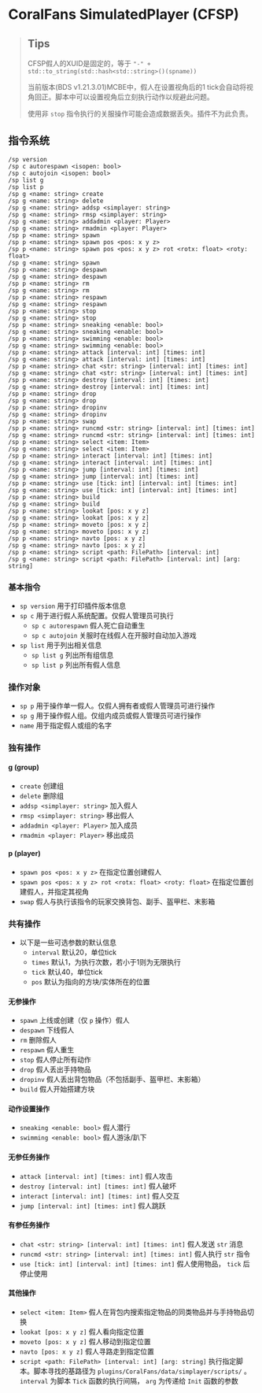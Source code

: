 # CoralFans SimulatedPlayer (CFSP)

> ## Tips
>
> CFSP假人的XUID是固定的，等于 `"-" + std::to_string(std::hash<std::string>()(spname))`
>
> 当前版本(BDS v1.21.3.01)MCBE中，假人在设置视角后的1 tick会自动将视角回正。脚本中可以设置视角后立刻执行动作以规避此问题。
>
> 使用非 `stop` 指令执行的关服操作可能会造成数据丢失。插件不为此负责。

## 指令系统

```text
/sp version
/sp c autorespawn <isopen: bool>
/sp c autojoin <isopen: bool>
/sp list g
/sp list p
/sp g <name: string> create
/sp g <name: string> delete
/sp g <name: string> addsp <simplayer: string>
/sp g <name: string> rmsp <simplayer: string>
/sp g <name: string> addadmin <player: Player>
/sp g <name: string> rmadmin <player: Player>
/sp p <name: string> spawn
/sp p <name: string> spawn pos <pos: x y z>
/sp p <name: string> spawn pos <pos: x y z> rot <rotx: float> <roty: float>
/sp g <name: string> spawn
/sp p <name: string> despawn
/sp g <name: string> despawn
/sp p <name: string> rm
/sp g <name: string> rm
/sp p <name: string> respawn
/sp g <name: string> respawn
/sp p <name: string> stop
/sp g <name: string> stop
/sp p <name: string> sneaking <enable: bool>
/sp g <name: string> sneaking <enable: bool>
/sp p <name: string> swimming <enable: bool>
/sp g <name: string> swimming <enable: bool>
/sp p <name: string> attack [interval: int] [times: int]
/sp g <name: string> attack [interval: int] [times: int]
/sp p <name: string> chat <str: string> [interval: int] [times: int]
/sp g <name: string> chat <str: string> [interval: int] [times: int]
/sp p <name: string> destroy [interval: int] [times: int]
/sp g <name: string> destroy [interval: int] [times: int]
/sp p <name: string> drop
/sp g <name: string> drop
/sp p <name: string> dropinv
/sp g <name: string> dropinv
/sp p <name: string> swap
/sp p <name: string> runcmd <str: string> [interval: int] [times: int]
/sp g <name: string> runcmd <str: string> [interval: int] [times: int]
/sp p <name: string> select <item: Item>
/sp g <name: string> select <item: Item>
/sp p <name: string> interact [interval: int] [times: int]
/sp g <name: string> interact [interval: int] [times: int]
/sp p <name: string> jump [interval: int] [times: int]
/sp g <name: string> jump [interval: int] [times: int]
/sp p <name: string> use [tick: int] [interval: int] [times: int]
/sp g <name: string> use [tick: int] [interval: int] [times: int]
/sp p <name: string> build
/sp g <name: string> build
/sp p <name: string> lookat [pos: x y z]
/sp g <name: string> lookat [pos: x y z]
/sp p <name: string> moveto [pos: x y z]
/sp g <name: string> moveto [pos: x y z]
/sp p <name: string> navto [pos: x y z]
/sp g <name: string> navto [pos: x y z]
/sp p <name: string> script <path: FilePath> [interval: int]
/sp g <name: string> script <path: FilePath> [interval: int] [arg: string]
```

### 基本指令

+ `sp version` 用于打印插件版本信息
+ `sp c` 用于进行假人系统配置。仅假人管理员可执行
  + `sp c autorespawn` 假人死亡自动重生
  + `sp c autojoin` 关服时在线假人在开服时自动加入游戏
+ `sp list` 用于列出相关信息
  + `sp list g` 列出所有组信息
  + `sp list p` 列出所有假人信息

### 操作对象

+ `sp p` 用于操作单一假人。仅假人拥有者或假人管理员可进行操作
+ `sp g` 用于操作假人组。仅组内成员或假人管理员可进行操作
+ `name` 用于指定假人或组的名字

### 独有操作

#### g (group)

+ `create` 创建组
+ `delete` 删除组
+ `addsp <simplayer: string>` 加入假人
+ `rmsp <simplayer: string>` 移出假人
+ `addadmin <player: Player>` 加入成员
+ `rmadmin <player: Player>` 移出成员

#### p (player)

+ `spawn pos <pos: x y z>` 在指定位置创建假人
+ `spawn pos <pos: x y z> rot <rotx: float> <roty: float>` 在指定位置创建假人，并指定其视角
+ `swap` 假人与执行该指令的玩家交换背包、副手、盔甲栏、末影箱

### 共有操作

+ 以下是一些可选参数的默认信息
  + `interval` 默认20，单位tick
  + `times` 默认1，为执行次数，若小于1则为无限执行
  + `tick` 默认40，单位tick
  + `pos` 默认为指向的方块/实体所在的位置

#### 无参操作

+ `spawn` 上线或创建（仅 `p` 操作）假人
+ `despawn` 下线假人
+ `rm` 删除假人
+ `respawn` 假人重生
+ `stop` 假人停止所有动作
+ `drop` 假人丢出手持物品
+ `dropinv` 假人丢出背包物品（不包括副手、盔甲栏、末影箱）
+ `build` 假人开始搭建方块

#### 动作设置操作

+ `sneaking <enable: bool>` 假人潜行
+ `swimming <enable: bool>` 假人游泳/趴下

#### 无参任务操作

+ `attack [interval: int] [times: int]` 假人攻击
+ `destroy [interval: int] [times: int]` 假人破坏
+ `interact [interval: int] [times: int]` 假人交互
+ `jump [interval: int] [times: int]` 假人跳跃

#### 有参任务操作

+ `chat <str: string> [interval: int] [times: int]` 假人发送 `str` 消息
+ `runcmd <str: string> [interval: int] [times: int]` 假人执行 `str` 指令
+ `use [tick: int] [interval: int] [times: int]` 假人使用物品， `tick` 后停止使用

#### 其他操作

+ `select <item: Item>` 假人在背包内搜索指定物品的同类物品并与手持物品切换
+ `lookat [pos: x y z]` 假人看向指定位置
+ `moveto [pos: x y z]` 假人移动到指定位置
+ `navto [pos: x y z]` 假人寻路走到指定位置
+ `script <path: FilePath> [interval: int] [arg: string]` 执行指定脚本。脚本寻找的基路径为 `plugins/CoralFans/data/simplayer/scripts/` 。 `interval` 为脚本 `Tick` 函数的执行间隔， `arg` 为传递给 `Init` 函数的参数
